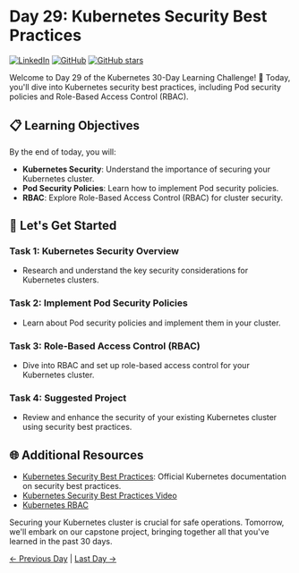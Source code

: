 # Day 29: Kubernetes Security Best Practices
[![LinkedIn](https://img.shields.io/badge/Connect%20with%20me%20on-LinkedIn-blue.svg)](https://www.linkedin.com/in/aman-devops/)
[![GitHub](https://img.shields.io/github/stars/AmanPathak-DevOps.svg?style=social)](https://github.com/AmanPathak-DevOps)
[![GitHub stars](https://img.shields.io/github/stars/AmanPathak-DevOps/30DaysOfKubernetes)](https://github.com/AmanPathak-DevOps/30DaysOfKubernetes/stargazers)

Welcome to Day 29 of the Kubernetes 30-Day Learning Challenge! 🚀 Today, you'll dive into Kubernetes security best practices, including Pod security policies and Role-Based Access Control (RBAC).

## 📋 Learning Objectives

By the end of today, you will:
- **Kubernetes Security**: Understand the importance of securing your Kubernetes cluster.
- **Pod Security Policies**: Learn how to implement Pod security policies.
- **RBAC**: Explore Role-Based Access Control (RBAC) for cluster security.

## 🚀 Let's Get Started

### Task 1: Kubernetes Security Overview
- Research and understand the key security considerations for Kubernetes clusters.

### Task 2: Implement Pod Security Policies
- Learn about Pod security policies and implement them in your cluster.

### Task 3: Role-Based Access Control (RBAC)
- Dive into RBAC and set up role-based access control for your Kubernetes cluster.

### Task 4: Suggested Project
- Review and enhance the security of your existing Kubernetes cluster using security best practices.

## 🌐 Additional Resources

- [Kubernetes Security Best Practices](https://kubernetes.io/docs/concepts/security/): Official Kubernetes documentation on security best practices.
- [Kubernetes Security Best Practices Video](https://youtu.be/oBf5lrmquYI?si=CqXNUUKwSuwDV0Da)
- [Kubernetes RBAC](https://youtu.be/qp41IEhu6gM?si=hC8zTdooj1_h1nwo)

Securing your Kubernetes cluster is crucial for safe operations. Tomorrow, we'll embark on our capstone project, bringing together all that you've learned in the past 30 days.

[← Previous Day](../Day28/README.md) | [Last Day →](../Day30/README.md)